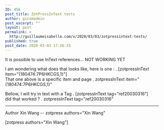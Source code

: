 ```yaml
---
ID: 456
post_title: ZotPressInText tests
author: gicomadmin
post_excerpt: ""
layout: post
permalink: >
  http://guillaumeisabelle.com/x/2020/03/03/zotpressintext-tests/
published: true
post_date: 2020-03-03 17:26:33
---
```

<!-- wp:paragraph -->

It is possible to use InText references... NOT WORKING YET

<!-- /wp:paragraph -->

<!-- wp:paragraph -->

I am wondering what does that looks like, here is one : . [zotpressInText item="{180474:7P6HKCGS,1}"]  
That one above is a specific item and page . zotpressInText item="{180474:7P6HKCGS,1}"

<!-- /wp:paragraph -->

<!-- wp:paragraph -->

Bellow, I will try in text with a Tag . [zotpressInText tag="ref20030316"]  
did that worked ? . zotpressInText tag="ref20030316"

<!-- /wp:paragraph -->

<!-- wp:separator -->

<hr class="wp-block-separator" />

<!-- /wp:separator -->

<!-- wp:paragraph -->

Author Xin Wang -- zotpress authors="Xin Wang"

<!-- /wp:paragraph -->

<!-- wp:shortcode --> [zotpress authors="Xin Wang"] 

<!-- /wp:shortcode -->